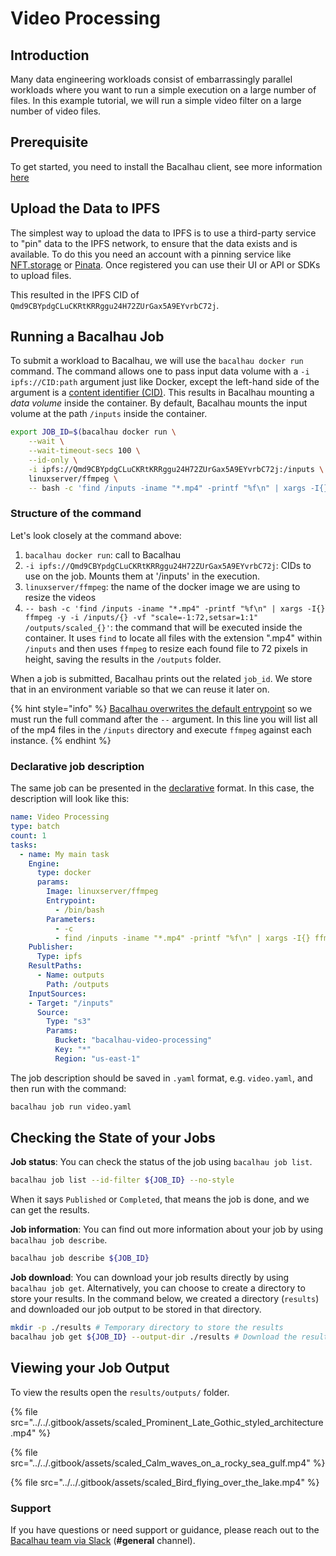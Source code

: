 # Video Processing

## Introduction

Many data engineering workloads consist of embarrassingly parallel workloads where you want to run a simple execution on a large number of files. In this example tutorial, we will run a simple video filter on a large number of video files.

## Prerequisite​ <a href="#prerequisite" id="prerequisite"></a>

To get started, you need to install the Bacalhau client, see more information [here](../../getting-started/installation.md)

## Upload the Data to IPFS​ <a href="#upload-the-data-to-ipfs" id="upload-the-data-to-ipfs"></a>

The simplest way to upload the data to IPFS is to use a third-party service to "pin" data to the IPFS network, to ensure that the data exists and is available. To do this you need an account with a pinning service like [NFT.storage](https://nft.storage/) or [Pinata](https://pinata.cloud/). Once registered you can use their UI or API or SDKs to upload files.

This resulted in the IPFS CID of `Qmd9CBYpdgCLuCKRtKRRggu24H72ZUrGax5A9EYvrbC72j`.

## Running a Bacalhau Job​ <a href="#running-a-bacalhau-job" id="running-a-bacalhau-job"></a>

To submit a workload to Bacalhau, we will use the `bacalhau docker run` command. The command allows one to pass input data volume with a `-i ipfs://CID:path` argument just like Docker, except the left-hand side of the argument is a [content identifier (CID)](https://github.com/multiformats/cid). This results in Bacalhau mounting a _data volume_ inside the container. By default, Bacalhau mounts the input volume at the path `/inputs` inside the container.

```bash
export JOB_ID=$(bacalhau docker run \
    --wait \
    --wait-timeout-secs 100 \
    --id-only \
    -i ipfs://Qmd9CBYpdgCLuCKRtKRRggu24H72ZUrGax5A9EYvrbC72j:/inputs \
    linuxserver/ffmpeg \
    -- bash -c 'find /inputs -iname "*.mp4" -printf "%f\n" | xargs -I{} ffmpeg -y -i /inputs/{} -vf "scale=-1:72,setsar=1:1" /outputs/scaled_{}' )
```

### Structure of the command​ <a href="#structure-of-the-command" id="structure-of-the-command"></a>

Let's look closely at the command above:

1. `bacalhau docker run`: call to Bacalhau
2. `-i ipfs://Qmd9CBYpdgCLuCKRtKRRggu24H72ZUrGax5A9EYvrbC72j`: CIDs to use on the job. Mounts them at '/inputs' in the execution.
3. `linuxserver/ffmpeg`: the name of the docker image we are using to resize the videos
4. `-- bash -c 'find /inputs -iname "*.mp4" -printf "%f\n" | xargs -I{} ffmpeg -y -i /inputs/{} -vf "scale=-1:72,setsar=1:1" /outputs/scaled_{}'`: the command that will be executed inside the container. It uses `find` to locate all files with the extension ".mp4" within `/inputs` and then uses `ffmpeg` to resize each found file to 72 pixels in height, saving the results in the `/outputs` folder.

When a job is submitted, Bacalhau prints out the related `job_id`. We store that in an environment variable so that we can reuse it later on.

{% hint style="info" %}
[Bacalhau overwrites the default entrypoint](https://github.com/filecoin-project/bacalhau/blob/v0.2.3/cmd/bacalhau/docker_run.go#L64) so we must run the full command after the `--` argument. In this line you will list all of the mp4 files in the `/inputs` directory and execute `ffmpeg` against each instance.
{% endhint %}

### Declarative job description​ <a href="#declarative-job-description" id="declarative-job-description"></a>

The same job can be presented in the [declarative](../../references/jobs/job/) format. In this case, the description will look like this:

```yaml
name: Video Processing
type: batch
count: 1
tasks:
  - name: My main task
    Engine:
      type: docker
      params:
        Image: linuxserver/ffmpeg
        Entrypoint:
          - /bin/bash
        Parameters:
          - -c
          - find /inputs -iname "*.mp4" -printf "%f\n" | xargs -I{} ffmpeg -y -i /inputs/{} -vf "scale=-1:72,setsar=1:1" /outputs/scaled_{}
    Publisher:
      Type: ipfs
    ResultPaths:
      - Name: outputs
        Path: /outputs
    InputSources:
    - Target: "/inputs"
      Source:
        Type: "s3"
        Params:
          Bucket: "bacalhau-video-processing"
          Key: "*"
          Region: "us-east-1"
```

The job description should be saved in `.yaml` format, e.g. `video.yaml`, and then run with the command:

```bash
bacalhau job run video.yaml
```

## Checking the State of your Jobs​ <a href="#checking-the-state-of-your-jobs" id="checking-the-state-of-your-jobs"></a>

**Job status**: You can check the status of the job using `bacalhau job list`.

```bash
bacalhau job list --id-filter ${JOB_ID} --no-style
```

When it says `Published` or `Completed`, that means the job is done, and we can get the results.

**Job information**: You can find out more information about your job by using `bacalhau job describe`.

```bash
bacalhau job describe ${JOB_ID}
```

**Job download**: You can download your job results directly by using `bacalhau job get`. Alternatively, you can choose to create a directory to store your results. In the command below, we created a directory (`results`) and downloaded our job output to be stored in that directory.

```bash
mkdir -p ./results # Temporary directory to store the results
bacalhau job get ${JOB_ID} --output-dir ./results # Download the results
```

## Viewing your Job Output​ <a href="#viewing-your-job-output" id="viewing-your-job-output"></a>

To view the results open the `results/outputs/` folder.

{% file src="../../.gitbook/assets/scaled_Prominent_Late_Gothic_styled_architecture.mp4" %}

{% file src="../../.gitbook/assets/scaled_Calm_waves_on_a_rocky_sea_gulf.mp4" %}

{% file src="../../.gitbook/assets/scaled_Bird_flying_over_the_lake.mp4" %}

### Support​ <a href="#support" id="support"></a>

If you have questions or need support or guidance, please reach out to the [Bacalhau team via Slack](https://bacalhauproject.slack.com/ssb/redirect) (**#general** channel).
